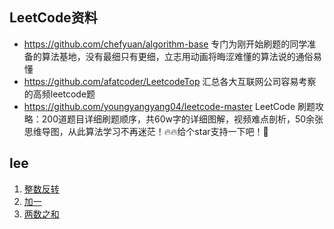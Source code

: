## LeetCode资料
- https://github.com/chefyuan/algorithm-base
专门为刚开始刷题的同学准备的算法基地，没有最细只有更细，立志用动画将晦涩难懂的算法说的通俗易懂
- https://github.com/afatcoder/LeetcodeTop 汇总各大互联网公司容易考察的高频leetcode题
- https://github.com/youngyangyang04/leetcode-master LeetCode 刷题攻略：200道题目详细刷题顺序，共60w字的详细图解，视频难点剖析，50余张思维导图，从此算法学习不再迷茫！🔥🔥给个star支持一下吧！🚀


## lee

1. [整数反转](./reverse-integer.md)
2. [加一](./plus-one.md)
3. [两数之和](./two-sum.md)





